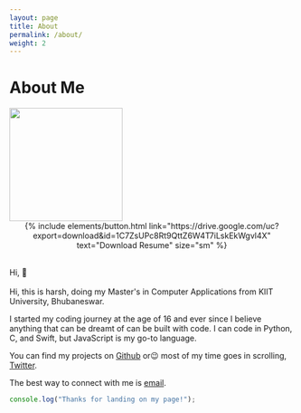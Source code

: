 ```yaml
---
layout: page
title: About
permalink: /about/
weight: 2
---
```


# **About Me**

<img src="{{ site.url }}/{{ site.author.image }}" width="200px" class="wow animated jackInTheBox" data-wow-delay=".2s">

<center>{% include elements/button.html link="https://drive.google.com/uc?export=download&id=1C7ZsUPc8Rt9QttZ6W4T7iLskEkWgvl4X" text="Download Resume" size="sm" %}
</center><br>

Hi, :wave: <br><br>
Hi, this is harsh, doing my Master's in Computer Applications from KIIT University, Bhubaneswar.

I started my coding journey at the age of 16 and ever since I believe anything that can be dreamt of can be built with code.
I can code in Python, C, and Swift, but JavaScript is my go-to language.

You can find my projects on <a target="_blank" href="https://github.com/harshvarddhantiwari">Github</a> or:wink: most of my time goes in scrolling, <a target="_blank" href="twitter.com/imharshhub">Twitter</a>.

The best way to connect with me is <a href="mailto:harshk915@gmail.com">email</a>.

``` javascript
console.log("Thanks for landing on my page!");
```


<!-- 
<div class="row">
{% include about/skills.html title="Programming Skills" source=site.data.programming-skills %}
{% include about/skills.html title="Other Skills" source=site.data.other-skills %}
</div> 

<div class="row">
{% include about/timeline.html %}
</div> -->